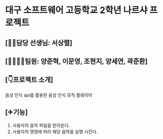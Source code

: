 # 대구 소프트웨어 고등학교 2학년 나르샤 프로젝트

## [👨‍🏫담당 선생님: 서상렬]

## [👨‍🎓👩‍🎓팀원: 양준혁, 이문영, 조현지, 양세연, 곽준환]

## [👇프로젝트 소개]
음성 인식 api를 활용한 음성 인식 뮤직 플레이어


## [✈기능]
1. 사용자의 음악 파일을 받아온다.
2. 사용자의 명령에 따라 해당 음악을 실행 시킨다.
